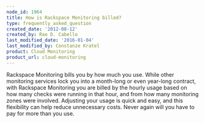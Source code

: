 ```yaml
---
node_id: 1964
title: How is Rackspace Monitoring billed?
type: frequently_asked_question
created_date: '2012-08-12'
created_by: Rae D. Cabello
last_modified_date: '2016-01-04'
last_modified_by: Constanze Kratel
product: Cloud Monitoring
product_url: cloud-monitoring
---
```


Rackspace Monitoring bills you by how much you use. While other
monitoring services lock you into a month-long or even year-long
contract, with Rackspace Monitoring you are billed by the hourly usage
based on how many checks were running in that hour, and from how many
monitoring zones were involved. Adjusting your usage is quick and easy,
and this flexibility can help reduce unnecessary costs. Never again will
you have to pay for more than you use.

